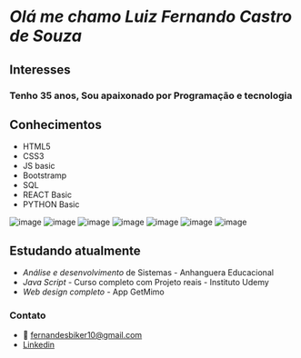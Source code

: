 #  *Olá me chamo Luiz Fernando Castro de Souza*

## Interesses 
### Tenho 35 anos, Sou apaixonado por Programação e tecnologia

## Conhecimentos
* HTML5
* CSS3
* JS basic
* Bootstramp
* SQL
* REACT Basic
* PYTHON Basic

![image](https://user-images.githubusercontent.com/90050988/204033338-35682d9d-2f79-4224-ae61-dbd9b855ba47.png)
![image](https://user-images.githubusercontent.com/90050988/204031728-53a048db-96d4-4b5b-9898-33bbb2ebbde3.png)
![image](https://user-images.githubusercontent.com/90050988/204032032-ad143321-8fe4-4ccb-813e-d7d036a94674.png)
![image](https://user-images.githubusercontent.com/90050988/204032130-4e5425c9-079b-4528-8fe4-d668c9fe080b.png)
![image](https://user-images.githubusercontent.com/90050988/204032533-63e70f87-b485-4c05-a558-a6ab2db7eafd.png)
![image](https://user-images.githubusercontent.com/90050988/204032636-7a9af967-5c51-45a4-8659-3e27a8c63640.png)
![image](https://user-images.githubusercontent.com/90050988/204032846-30f88cc8-c777-464d-94b9-4cbdee7c5839.png)


## Estudando atualmente 
*  *Análise e desenvolvimento* de  Sistemas - Anhanguera Educacional
*  *Java Script* - Curso completo com Projeto reais - Instituto Udemy
* *Web design completo* -  App GetMimo


### Contato
* 📩 fernandesbiker10@gmail.com
* [Linkedin](https://www.linkedin.com/in/luiz-fernando-castro-de-souza-18991a189/)
<!---
Luizfcs35/Luizfcs35 is a ✨ special ✨ repository because its `README.md` (this file) appears on your GitHub profile.
You can click the Preview link to take a look at your changes.
--->
